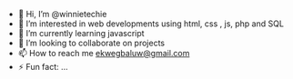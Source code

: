 - 👋 Hi, I’m @winnietechie
- 👀 I’m interested in web developments using html, css , js, php and SQL
- 🌱 I’m currently learning javascript
- 💞️ I’m looking to collaborate on projects 
- 📫 How to reach me ekwegbaluw@gmail.com
- ⚡ Fun fact: ...

<!---
winnietechie/winnietechie is a ✨ special ✨ repository because its `README.md` (this file) appears on your GitHub profile.
You can click the Preview link to take a look at your changes.
--->
